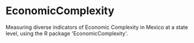 # EconomicComplexity
Measuring diverse indicators of Economic Complexity in Mexico at a state level, using the R package 'EconomicComplexity'.
